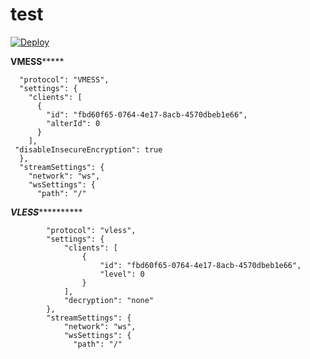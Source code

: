 # test

[![Deploy](https://www.herokucdn.com/deploy/button.png)](https://dashboard.heroku.com/new?template=https%3A%2F%2Fgithub.com%2Fjackmadb%2Fdocktt
)

**************VMESS*******************

      "protocol": "VMESS",
      "settings": {
        "clients": [
          {
            "id": "fbd60f65-0764-4e17-8acb-4570dbeb1e66",
            "alterId": 0
          }
        ],
     "disableInsecureEncryption": true
      },
      "streamSettings": {
        "network": "ws",
        "wsSettings": {
          "path": "/"



***********VLESS*********************


            "protocol": "vless",
            "settings": {
                "clients": [
                    {
                        "id": "fbd60f65-0764-4e17-8acb-4570dbeb1e66",
                        "level": 0
                    }
                ],
                "decryption": "none"
            },
            "streamSettings": {
                "network": "ws",
                "wsSettings": {
                  "path": "/"
